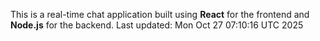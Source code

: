 This is a real-time chat application built using **React** for the frontend and **Node.js** for the backend.
Last updated: Mon Oct 27 07:10:16 UTC 2025
